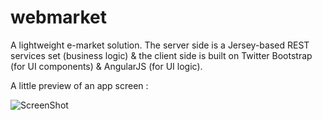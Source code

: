 webmarket
=========

A lightweight e-market solution.
The server side is a Jersey-based REST services set (business logic) & the client side is built on Twitter Bootstrap (for UI components) & AngularJS (for UI logic).

A little preview of an app screen :

![ScreenShot](https://raw.github.com/walien/webmarket/master/screenshots/screenshot_full_items_list.png "Desktop Preview")
